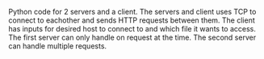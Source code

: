 Python code for 2 servers and a client. The servers and client uses TCP to connect to eachother and sends HTTP requests between them. The client has inputs for desired host to connect to and which file it wants to access. The first server can only handle on request at the time. The second server can handle multiple requests. 
